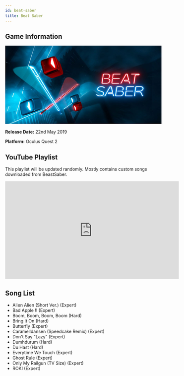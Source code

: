 ```yaml
---
id: beat-saber
title: Beat Saber
---
```


## Game Information

![image info](../../static/games/beat-saber.jpg)

**Release Date:** 22nd May 2019

**Platform:** Oculus Quest 2


## YouTube Playlist

This playlist will be updated randomly. Mostly contains custom songs downloaded from BeastSaber.

<iframe width="560" height="315" src="https://www.youtube-nocookie.com/embed/videoseries?list=PLEkMaEefgshBS1UcLhNibY5sLkM9HhNCt" title="YouTube video player" frameborder="0" allow="accelerometer; autoplay; clipboard-write; encrypted-media; gyroscope; picture-in-picture" allowfullscreen></iframe>

## Song List

- Alien Alien (Short Ver.) (Expert)
- Bad Apple !! (Expert)
- Boom, Boom, Boom, Boom (Hard)
- Bring It On (Hard)
- Butterfly (Expert)
- Caramelldansen (Speedcake Remix) (Expert)
- Don't Say "Lazy" (Expert)
- Dumhdurum (Hard)
- Du Hast (Hard)
- Everytime We Touch (Expert)
- Ghost Rule (Expert)
- Only My Railgun (TV Size) (Expert)
- ROKI (Expert)
